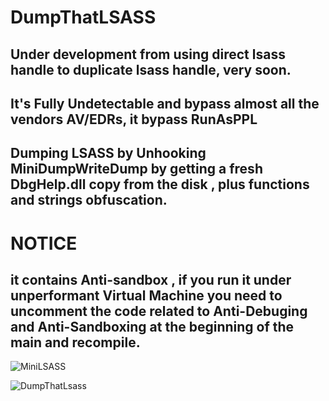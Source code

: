 # DumpThatLSASS
## Under development from using direct lsass handle to duplicate lsass handle, very soon.  
## It's Fully Undetectable and bypass almost all the vendors AV/EDRs, it bypass RunAsPPL    
## Dumping LSASS by Unhooking MiniDumpWriteDump  by getting a fresh DbgHelp.dll copy from the disk , plus functions and strings obfuscation.  

# NOTICE  
## it contains Anti-sandbox , if you run it under unperformant Virtual Machine you need to uncomment the code related to Anti-Debuging and Anti-Sandboxing at the beginning of the main and recompile.


![MiniLSASS](https://user-images.githubusercontent.com/110354855/192168199-1dec54ff-fbf9-4d20-b407-0408e9f38ba4.png)


![DumpThatLsass](https://user-images.githubusercontent.com/110354855/192162544-f49a10a5-1b6d-42af-98e5-e3d2117dc09d.png)
